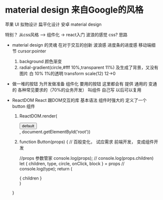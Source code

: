 # material design 来自Google的风格
苹果 UI 拟物设计 扁平化设计
安卓 material design

特别？
    从css风格 --> 组件化 -> react入门
    波浪的感觉
    css? 思路
- material design 的灵魂 在对于交互的创新
    波浪感 进度条的进度感
    移动端细节 cursor:pointer 

    1. background 颜色渐变
    2. radial-gradient(circle,#fff 10%,transparent 11%) 及生成了背景，又没有图片
       白 10% 1%的透明
       transform scale(12)  12->0


- 做一堆的按钮
  为开发做准备 组件化
  要用的按钮 这里都会有 
  提供 通用的 变通的 各种常见要求的（70%的业务开发） 叫组件
  自己写 以后可以复用


- ReactDOM React 跟DOM交互的库
  基本语法
  组件时强大的 定义了一个button 组件

  1.  ReactDOM.render(
      <div>
        <Button>default</Button>
      </div>, document.getElementById('root'))
  2. function Button(props) {
      // 百般变化， 试应需求 前端开发， 变成组件开发
      
      //props 参数管家
      console.log(props);
      // console.log(props.children)
      let { children, type, circle, onClick, block } = props
      // console.log(type);
      return (
        <div 
        onClick={onClick}
        className = {`xButton ripple ${type} ${circle} ${block?'block':''}`} >
        { children }
        </div>
      )
    } 

